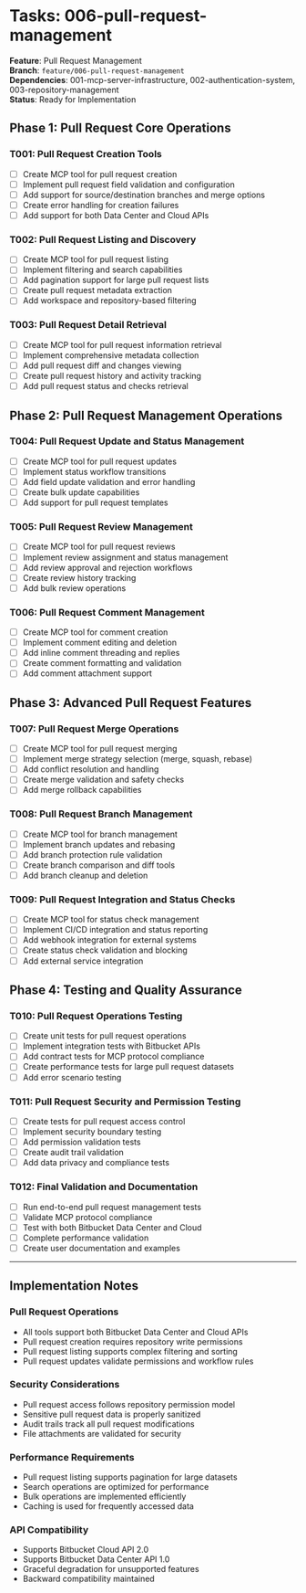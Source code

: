 # Tasks: 006-pull-request-management

**Feature**: Pull Request Management  
**Branch**: `feature/006-pull-request-management`  
**Dependencies**: 001-mcp-server-infrastructure, 002-authentication-system, 003-repository-management  
**Status**: Ready for Implementation

## Phase 1: Pull Request Core Operations

### T001: Pull Request Creation Tools
- [ ] Create MCP tool for pull request creation
- [ ] Implement pull request field validation and configuration
- [ ] Add support for source/destination branches and merge options
- [ ] Create error handling for creation failures
- [ ] Add support for both Data Center and Cloud APIs

### T002: Pull Request Listing and Discovery
- [ ] Create MCP tool for pull request listing
- [ ] Implement filtering and search capabilities
- [ ] Add pagination support for large pull request lists
- [ ] Create pull request metadata extraction
- [ ] Add workspace and repository-based filtering

### T003: Pull Request Detail Retrieval
- [ ] Create MCP tool for pull request information retrieval
- [ ] Implement comprehensive metadata collection
- [ ] Add pull request diff and changes viewing
- [ ] Create pull request history and activity tracking
- [ ] Add pull request status and checks retrieval

## Phase 2: Pull Request Management Operations

### T004: Pull Request Update and Status Management
- [ ] Create MCP tool for pull request updates
- [ ] Implement status workflow transitions
- [ ] Add field update validation and error handling
- [ ] Create bulk update capabilities
- [ ] Add support for pull request templates

### T005: Pull Request Review Management
- [ ] Create MCP tool for pull request reviews
- [ ] Implement review assignment and status management
- [ ] Add review approval and rejection workflows
- [ ] Create review history tracking
- [ ] Add bulk review operations

### T006: Pull Request Comment Management
- [ ] Create MCP tool for comment creation
- [ ] Implement comment editing and deletion
- [ ] Add inline comment threading and replies
- [ ] Create comment formatting and validation
- [ ] Add comment attachment support

## Phase 3: Advanced Pull Request Features

### T007: Pull Request Merge Operations
- [ ] Create MCP tool for pull request merging
- [ ] Implement merge strategy selection (merge, squash, rebase)
- [ ] Add conflict resolution and handling
- [ ] Create merge validation and safety checks
- [ ] Add merge rollback capabilities

### T008: Pull Request Branch Management
- [ ] Create MCP tool for branch management
- [ ] Implement branch updates and rebasing
- [ ] Add branch protection rule validation
- [ ] Create branch comparison and diff tools
- [ ] Add branch cleanup and deletion

### T009: Pull Request Integration and Status Checks
- [ ] Create MCP tool for status check management
- [ ] Implement CI/CD integration and status reporting
- [ ] Add webhook integration for external systems
- [ ] Create status check validation and blocking
- [ ] Add external service integration

## Phase 4: Testing and Quality Assurance

### T010: Pull Request Operations Testing
- [ ] Create unit tests for pull request operations
- [ ] Implement integration tests with Bitbucket APIs
- [ ] Add contract tests for MCP protocol compliance
- [ ] Create performance tests for large pull request datasets
- [ ] Add error scenario testing

### T011: Pull Request Security and Permission Testing
- [ ] Create tests for pull request access control
- [ ] Implement security boundary testing
- [ ] Add permission validation tests
- [ ] Create audit trail validation
- [ ] Add data privacy and compliance tests

### T012: Final Validation and Documentation
- [ ] Run end-to-end pull request management tests
- [ ] Validate MCP protocol compliance
- [ ] Test with both Bitbucket Data Center and Cloud
- [ ] Complete performance validation
- [ ] Create user documentation and examples

---

## Implementation Notes

### Pull Request Operations
- All tools support both Bitbucket Data Center and Cloud APIs
- Pull request creation requires repository write permissions
- Pull request listing supports complex filtering and sorting
- Pull request updates validate permissions and workflow rules

### Security Considerations
- Pull request access follows repository permission model
- Sensitive pull request data is properly sanitized
- Audit trails track all pull request modifications
- File attachments are validated for security

### Performance Requirements
- Pull request listing supports pagination for large datasets
- Search operations are optimized for performance
- Bulk operations are implemented efficiently
- Caching is used for frequently accessed data

### API Compatibility
- Supports Bitbucket Cloud API 2.0
- Supports Bitbucket Data Center API 1.0
- Graceful degradation for unsupported features
- Backward compatibility maintained
